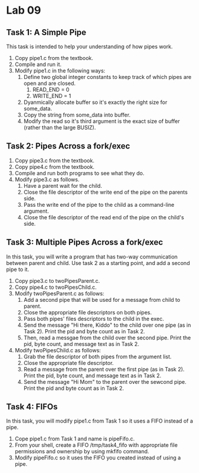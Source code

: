 # Lab 09

## Task 1: A Simple Pipe

This task is intended to help your understanding of how pipes work.

1. Copy pipe1.c from the textbook.
2. Compile and run it.
3. Modify pipe1.c in the following ways:
	1. Define two global integer constants to keep track of which pipes are open and are closed.
		1. READ_END = 0
		2. WRITE_END = 1
	2. Dyanmically allocate buffer so it's exactly the right size for some_data.
	3. Copy the string from some_data into buffer.
	4. Modify the read so it's third argument is the exact size of buffer (rather than the large BUSIZ).


## Task 2: Pipes Across a fork/exec

1. Copy pipe3.c from the textbook.
2. Copy pipe4.c from the textbook.
3. Compile and run both programs to see what they do.
4. Modify pipe3.c as follows.
	1. Have a parent wait for the child.
	2. Close the file descriptor of the write end of the pipe on the parents side.
	3. Pass the write end of the pipe to the child as a command-line argument.
	4. Close the file descriptor of the read end of the pipe on the child's side.

## Task 3: Multiple Pipes Across a fork/exec

In this task, you will write a program that has two-way communication between parent and child. 
Use task 2 as a starting point, and add a second pipe to it.

1. Copy pipe3.c to twoPipesParent.c.
2. Copy pipe4.c to twoPipesChild.c.
3. Modify twoPipesParent.c as follows:
	1. Add a second pipe that will be used for a message from child to parent.
	2. Close the appropriate file descriptors on both pipes.
	3. Pass both pipes' files descriptors to the child in the exec.
	4. Send the message "Hi there, Kiddo" to the child over one pipe (as in Task 2). 
	Print the pid and byte count as in Task 2.
	5. Then, read a messgae from the child over the second pipe. 
	Print the pid, byte count, and message text as in Task 2. 
4. Modify twoPipesChild.c as follows:
	1. Grab the file descriptor of both pipes from the argument list.
	2. Close the appropriate file descriptor.
	3. Read a message from the parent over the first pipe (as in Task 2).
	Print the pid, byte count, and message text as in Task 2. 
	4. Send the message "Hi Mom" to the parent over the sewcond pipe. 
	Print the pid and byte count as in Task 2.

## Task 4: FIFOs

In this task, you will modify pipe1.c from Task 1 so it uses a FIFO instead of a pipe.

1. Cope pipe1.c from Task 1 and name is pipeFifo.c.
2. From your shell, create a FIFO /tmp/task4_fifo with appropriate file permissions and 
ownership by using mkfifo command.
3. Modify pipeFifo.c so it uses the FIFO you created instead of using a pipe.
